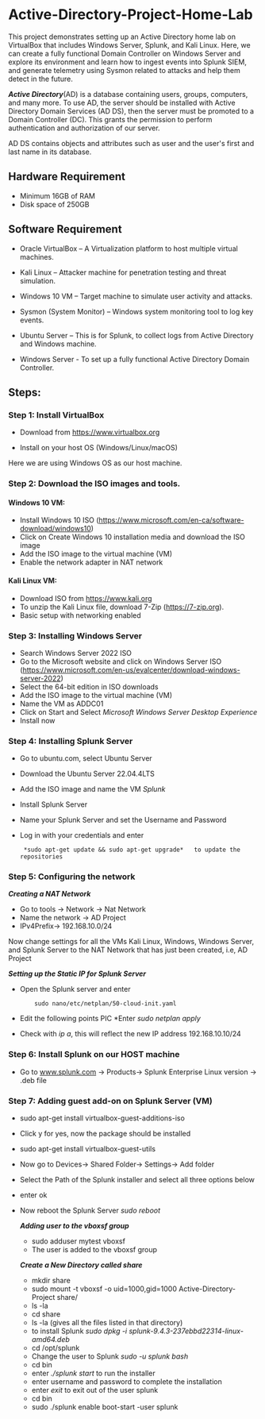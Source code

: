 # Active-Directory-Project-Home-Lab
This project demonstrates setting up an Active Directory home lab on VirtualBox that includes Windows Server, Splunk, and Kali Linux. Here, we can create a fully functional Domain Controller on Windows Server and explore its environment and learn how to ingest events into Splunk SIEM, and generate telemetry using Sysmon related to attacks and help them detect in the future. 

***Active Directory***(AD) is a database containing users, groups, computers, and many more. To use AD, the server should be installed with Active Directory Domain Services (AD DS), then the server must be promoted to a Domain Controller (DC). This grants the permission to perform authentication and authorization of our server. 

AD DS contains objects and attributes such as user and the user's first and last name in its database.

## Hardware Requirement
* Minimum 16GB of RAM
* Disk space of 250GB
## Software Requirement
* Oracle VirtualBox – A Virtualization platform to host multiple virtual machines.

* Kali Linux – Attacker machine for penetration testing and threat simulation.

* Windows 10 VM – Target machine to simulate user activity and attacks.

* Sysmon (System Monitor) – Windows system monitoring tool to log key events.

* Ubuntu Server – This is for Splunk, to collect logs from Active Directory and Windows machine.

* Windows Server - To set up a fully functional Active Directory Domain Controller.

## Steps:
### Step 1: Install VirtualBox
* Download from https://www.virtualbox.org

* Install on your host OS (Windows/Linux/macOS)

Here we are using Windows OS as our host machine.

### Step 2: Download the ISO images and tools.

#### Windows 10 VM:
* Install Windows 10 ISO (https://www.microsoft.com/en-ca/software-download/windows10)
* Click on Create Windows 10 installation media and download the ISO image
* Add the ISO image to the virtual machine (VM)
* Enable the network adapter in NAT network

#### Kali Linux VM:
* Download ISO from https://www.kali.org
* To unzip the Kali Linux file, download 7-Zip (https://7-zip.org).
* Basic setup with networking enabled

### Step 3: Installing Windows Server
* Search Windows Server 2022 ISO
* Go to the Microsoft website and click on Windows Server ISO (https://www.microsoft.com/en-us/evalcenter/download-windows-server-2022)
* Select the 64-bit edition in ISO downloads
* Add the ISO image to the virtual machine (VM)
* Name the VM as ADDC01
* Click on Start and Select *Microsoft Windows Server Desktop Experience*
* Install now

### Step 4: Installing Splunk Server
* Go to ubuntu.com, select Ubuntu Server
* Download the Ubuntu Server 22.04.4LTS
* Add the ISO image and name the VM *Splunk*
* Install Splunk Server
* Name your Splunk Server and set the Username and Password
* Log in with your credentials and enter

       *sudo apt-get update && sudo apt-get upgrade*   to update the repositories

### Step 5: Configuring the network

***Creating a NAT Network***
* Go to tools -> Network -> Nat Network
* Name the network -> AD Project
* IPv4Prefix-> 192.168.10.0/24

Now change settings for all the VMs Kali Linux, Windows, Windows Server, and Splunk Server to the NAT Network that has just been created, i.e, AD Project

***Setting up the Static IP for Splunk Server***

* Open the Splunk server and enter

          sudo nano/etc/netplan/50-cloud-init.yaml
* Edit the following points
            PIC
*Enter   *sudo netplan apply*
* Check with *ip a*, this will reflect the new IP address 192.168.10.10/24

### Step 6: Install Splunk on our HOST machine

* Go to www.splunk.com -> Products-> Splunk Enterprise Linux version -> .deb file

### Step 7: Adding guest add-on on Splunk Server (VM)

* sudo apt-get install virtualbox-guest-additions-iso
* Click y for yes, now the package should be installed
* sudo apt-get install virtualbox-guest-utils

* Now go to Devices-> Shared Folder-> Settings-> Add folder
* Select the Path of the Splunk installer and select all three options below
* enter ok
* Now reboot the Splunk Server *sudo reboot*

  ***Adding user to the vboxsf group***

    * sudo adduser mytest vboxsf
    * The user is added to the vboxsf group

  ***Create a New Directory called share***

  * mkdir share
  * sudo mount -t vboxsf -o uid=1000,gid=1000 Active-Directory-Project share/
  * ls -la
  * cd share
  * ls -la (gives all the files listed in that directory)
  * to install Splunk  *sudo dpkg -i splunk-9.4.3-237ebbd22314-linux-amd64.deb*
  * cd /opt/splunk
  * Change the user to Splunk *sudo -u splunk bash*
  * cd bin
  * enter *./splunk start* to run the installer
  * enter username and password to complete the installation
  * enter *exit* to exit out of the user splunk
  * cd bin
  * sudo ./splunk enable boot-start -user splunk 











